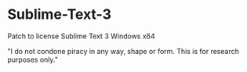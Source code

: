 # Sublime-Text-3
Patch to license Sublime Text 3 Windows x64

"I do not condone piracy in any way, shape or form. This is for research purposes only."
